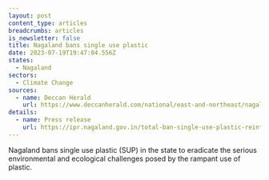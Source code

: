 ```yaml
---
layout: post
content_type: articles
breadcrumbs: articles
is_newsletter: false
title: Nagaland bans single use plastic
date: 2023-07-19T19:47:04.556Z
states:
  - Nagaland
sectors:
  - Climate Change
sources:
  - name: Deccan Herald
    url: https://www.deccanherald.com/national/east-and-northeast/nagaland-government-bans-single-use-plastic-1237453.html
details:
  - name: Press release
    url: https://ipr.nagaland.gov.in/total-ban-single-use-plastic-reinforced-nagaland
---
```

Nagaland bans single use plastic (SUP) in the state to eradicate the serious environmental and ecological challenges posed by the rampant use of plastic.
